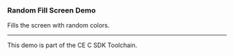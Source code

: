 ### Random Fill Screen Demo

Fills the screen with random colors.

---

This demo is part of the CE C SDK Toolchain.
